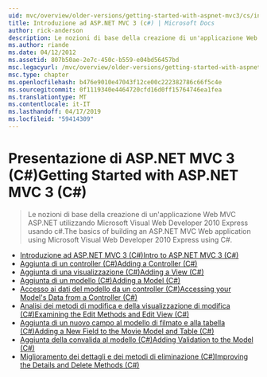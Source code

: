 ```yaml
---
uid: mvc/overview/older-versions/getting-started-with-aspnet-mvc3/cs/index
title: Introduzione ad ASP.NET MVC 3 (c#) | Microsoft Docs
author: rick-anderson
description: Le nozioni di base della creazione di un'applicazione Web MVC ASP.NET utilizzando Microsoft Visual Web Developer 2010 Express usando c#.
ms.author: riande
ms.date: 04/12/2012
ms.assetid: 807b50ae-2e7c-450c-b559-e04bd56457bd
msc.legacyurl: /mvc/overview/older-versions/getting-started-with-aspnet-mvc3/cs
msc.type: chapter
ms.openlocfilehash: b476e9010e47043f12ce00c222382786c66f5c4e
ms.sourcegitcommit: 0f1119340e4464720cfd16d0ff15764746ea1fea
ms.translationtype: MT
ms.contentlocale: it-IT
ms.lasthandoff: 04/17/2019
ms.locfileid: "59414309"
---
```

# <a name="getting-started-with-aspnet-mvc-3-c"></a><span data-ttu-id="5c434-103">Presentazione di ASP.NET MVC 3 (C#)</span><span class="sxs-lookup"><span data-stu-id="5c434-103">Getting Started with ASP.NET MVC 3 (C#)</span></span>

> <span data-ttu-id="5c434-104">Le nozioni di base della creazione di un'applicazione Web MVC ASP.NET utilizzando Microsoft Visual Web Developer 2010 Express usando c#.</span><span class="sxs-lookup"><span data-stu-id="5c434-104">The basics of building an ASP.NET MVC Web application using Microsoft Visual Web Developer 2010 Express using C#.</span></span>


- [<span data-ttu-id="5c434-105">Introduzione ad ASP.NET MVC 3 (C#)</span><span class="sxs-lookup"><span data-stu-id="5c434-105">Intro to ASP.NET MVC 3 (C#)</span></span>](intro-to-aspnet-mvc-3.md)
- [<span data-ttu-id="5c434-106">Aggiunta di un controller (C#)</span><span class="sxs-lookup"><span data-stu-id="5c434-106">Adding a Controller (C#)</span></span>](adding-a-controller.md)
- [<span data-ttu-id="5c434-107">Aggiunta di una visualizzazione (C#)</span><span class="sxs-lookup"><span data-stu-id="5c434-107">Adding a View (C#)</span></span>](adding-a-view.md)
- [<span data-ttu-id="5c434-108">Aggiunta di un modello (C#)</span><span class="sxs-lookup"><span data-stu-id="5c434-108">Adding a Model (C#)</span></span>](adding-a-model.md)
- [<span data-ttu-id="5c434-109">Accesso ai dati del modello da un controller (C#)</span><span class="sxs-lookup"><span data-stu-id="5c434-109">Accessing your Model's Data from a Controller (C#)</span></span>](accessing-your-models-data-from-a-controller.md)
- [<span data-ttu-id="5c434-110">Analisi dei metodi di modifica e della visualizzazione di modifica (C#)</span><span class="sxs-lookup"><span data-stu-id="5c434-110">Examining the Edit Methods and Edit View (C#)</span></span>](examining-the-edit-methods-and-edit-view.md)
- [<span data-ttu-id="5c434-111">Aggiunta di un nuovo campo al modello di filmato e alla tabella (C#)</span><span class="sxs-lookup"><span data-stu-id="5c434-111">Adding a New Field to the Movie Model and Table (C#)</span></span>](adding-a-new-field.md)
- [<span data-ttu-id="5c434-112">Aggiunta della convalida al modello (C#)</span><span class="sxs-lookup"><span data-stu-id="5c434-112">Adding Validation to the Model (C#)</span></span>](adding-validation-to-the-model.md)
- [<span data-ttu-id="5c434-113">Miglioramento dei dettagli e dei metodi di eliminazione (C#)</span><span class="sxs-lookup"><span data-stu-id="5c434-113">Improving the Details and Delete Methods (C#)</span></span>](improving-the-details-and-delete-methods.md)
